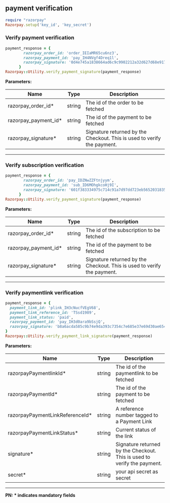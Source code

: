 ## payment verification

```rb
require "razorpay"
Razorpay.setup('key_id', 'key_secret')
```

### Verify payment verification

```rb
payment_response = {
        razorpay_order_id: 'order_IEIaMR65cu6nz3',
        razorpay_payment_id: 'pay_IH4NVgf4Dreq1l',
        razorpay_signature: '0d4e745a1838664ad6c9c9902212a32d627d68e917290b0ad5f08ff4561bc50f'
      }
Razorpay::Utility.verify_payment_signature(payment_response)
```

**Parameters:**


| Name  | Type      | Description                                      |
|-------|-----------|--------------------------------------------------|
| razorpay_order_id*  | string | The id of the order to be fetched  |
| razorpay_payment_id*    | string | The id of the payment to be fetched |
| razorpay_signature* | string   | Signature returned by the Checkout. This is used to verify the payment. |

-------------------------------------------------------------------------------------------------------
### Verify subscription verification

```rb
payment_response = {
        razorpay_order_id: 'pay_IDZNwZZFtnjyym',
        razorpay_payment_id: 'sub_ID6MOhgkcoHj9I',
        razorpay_signature: '601f383334975c714c91a7d97dd723eb56520318355863dcf3821c0d07a17693'
      }
Razorpay::Utility.verify_payment_signature(payment_response)
```

**Parameters:**


| Name  | Type      | Description                                      |
|-------|-----------|--------------------------------------------------|
| razorpay_order_id*  | string | The id of the subscription to be fetched  |
| razorpay_payment_id*    | string | The id of the payment to be fetched |
| razorpay_signature* | string   | Signature returned by the Checkout. This is used to verify the payment. |

-------------------------------------------------------------------------------------------------------
### Verify paymentlink verification

```rb
payment_response = {
  payment_link_id: 'plink_IH3cNucfVEgV68',
  payment_link_reference_id: 'TSsd1989',
  payment_link_status: 'paid',
  razorpay_payment_id: 'pay_IH3d0ara9bSsjQ',
  razorpay_signature: 'b8a6acda585c9b74e9da393c7354c7e685e37e69d30ae654730f042e674e0283'
}
Razorpay::Utility.verify_payment_link_signature(payment_response)
```

**Parameters:**


| Name  | Type      | Description                                      |
|-------|-----------|--------------------------------------------------|
| razorpayPaymentlinkId*  | string | The id of the paymentlink to be fetched  |
| razorpayPaymentId*  | string | The id of the payment to be fetched  |
| razorpayPaymentLinkReferenceId*  | string |  A reference number tagged to a Payment Link |
| razorpayPaymentLinkStatus*  | string | Current status of the link  |
| signature* | string   | Signature returned by the Checkout. This is used to verify the payment. |
| secret* | string   | your api secret as secret |

-------------------------------------------------------------------------------------------------------

**PN: * indicates mandatory fields**
<br>
<br>